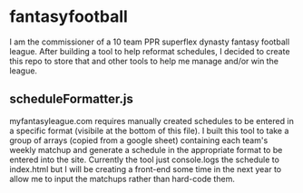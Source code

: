 # fantasyfootball

I am the commissioner of a 10 team PPR superflex dynasty fantasy football league. After building a tool to help reformat schedules, I decided to create this repo to store that and other tools to help me manage and/or win the league.

## scheduleFormatter.js

myfantasyleague.com requires manually created schedules to be entered in a specific format (visibile at the bottom of this file). I built this tool to take a group of arrays (copied from a google sheet) containing each team's weekly matchup and generate a schedule in the appropriate format to be entered into the site. Currently the tool just console.logs the schedule to index.html but I will be creating a front-end some time in the next year to allow me to input the matchups rather than hard-code them.